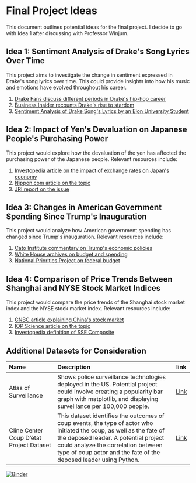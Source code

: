 # Final Project Ideas

This document outlines potential ideas for the final project. I decide to go with Idea 1 after discussing with Professor Winjum.

## Idea 1: Sentiment Analysis of Drake's Song Lyrics Over Time

This project aims to investigate the change in sentiment expressed in Drake's song lyrics over time. This could provide insights into how his music and emotions have evolved throughout his career.

1. [Drake Fans discuss different periods in Drake's hip-hop career](https://www.reddit.com/r/Drizzy/comments/173e26s/eras_of_drake/)
2. [Business Insider recounts Drake's rise to stardom](https://www.businessinsider.com/drake-life-career-timeline-2018-10#in-2001-at-14-years-old-he-landed-a-role-on-the-famous-canadian-teenage-drama-degrassi-3)
3. [Sentiment Analysis of Drake Song's Lyrics by an Elon University Student](https://student.elon.edu/slichtenstein/DrakeAnalysis/)

## Idea 2: Impact of Yen's Devaluation on Japanese People's Purchasing Power

This project would explore how the devaluation of the yen has affected the purchasing power of the Japanese people. Relevant resources include:

1. [Investopedia article on the impact of exchange rates on Japan's economy](https://www.investopedia.com/articles/investing/051515/impact-exchange-rates-japans-economy.asp)
2. [Nippon.com article on the topic](https://www.nippon.com/en/japan-topics/g02125/)
3. [JRI report on the issue](https://www.jri.co.jp/en/MediaLibrary/file/english/periodical/jrirj/2021/10/nishioka.pdf)

## Idea 3: Changes in American Government Spending Since Trump's Inauguration

This project would analyze how American government spending has changed since Trump's inauguration. Relevant resources include:

1. [Cato Institute commentary on Trump's economic policies](https://www.cato.org/commentary/grading-trumps-economic-policies)
2. [White House archives on budget and spending](https://trumpwhitehouse.archives.gov/issues/budget-spending/)
3. [National Priorities Project on federal budget](https://www.nationalpriorities.org/budget-basics/federal-budget-101/spending/)

## Idea 4: Comparison of Price Trends Between Shanghai and NYSE Stock Market Indices

This project would compare the price trends of the Shanghai stock market index and the NYSE stock market index. Relevant resources include:

1. [CNBC article explaining China's stock market](https://www.cnbc.com/2015/07/09/three-charts-explaining-chinas-strange-stock-market.html)
2. [IOP Science article on the topic](https://iopscience.iop.org/article/10.1088/1742-6596/1936/1/012005/pdf)
3. [Investopedia definition of SSE Composite](https://www.investopedia.com/terms/s/sse-composite.asp)

## Additional Datasets for Consideration

| Name                                     | Description                                                                                                                                                                                                                                                             |                            link                            |
| :--------------------------------------- | :---------------------------------------------------------------------------------------------------------------------------------------------------------------------------------------------------------------------------------------------------------------------- | :--------------------------------------------------------: |
| Atlas of Surveillance                    | Shows police surveillance technologies deployed in the US. Potential project could involve creating a popularity bar graph with matplotlib, and displaying surveillance per 100,000 people.                                                                             |          [Link](https://atlasofsurveillance.org/)          |
| Cline Center Coup D’état Project Dataset | This dataset identifies the outcomes of coup events, the type of actor who initiated the coup, as well as the fate of the deposed leader. A potential project could analyze the correlation between type of coup actor and the fate of the deposed leader using Python. | [Link](https://databank.illinois.edu/datasets/IDB-9651987) |

[![Binder](https://mybinder.org/badge_logo.svg)](https://mybinder.org/v2/gh/harveyzzhao/DH140/HEAD)